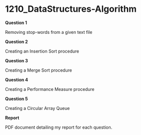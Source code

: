 # 1210_DataStructures-Algorithm
__Question 1__

Removing stop-words from a given text file

__Question 2__

Creating an Insertion Sort procedure 

__Question 3__

Creating a Merge Sort procedure 

__Question 4__

Creating a Performance Measure procedure

__Question 5__

Creating a Circular Array Queue

__Report__

PDF document detailing my report for each question.

